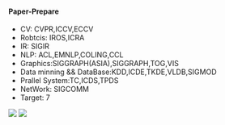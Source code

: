 #### Paper-Prepare

* CV: CVPR,ICCV,ECCV
* Robtcis: IROS,ICRA
* IR: SIGIR
* NLP: ACL,EMNLP,COLING,CCL
* Graphics:SIGGRAPH(ASIA),SIGGRAPH,TOG,VIS
* Data minning && DataBase:KDD,ICDE,TKDE,VLDB,SIGMOD
* Prallel System:TC,ICDS,TPDS
* NetWork: SIGCOMM
* Target: 7

![](https://github.com/Wheeeeeeeeels/PAPER-MACHINE/image/1.jpg)
![](https://github.com/Wheeeeeeeeels/PAPER-MACHINE/blob/main/image/2.jpg)
